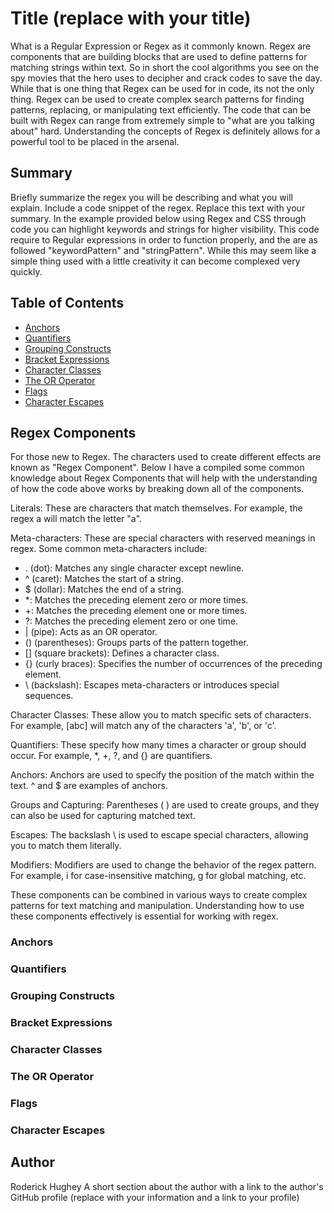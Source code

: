 # Title (replace with your title)

What is a Regular Expression or Regex as it commonly known. Regex are components that are building blocks that are used to define patterns for matching strings within text. So in short the cool algorithms you see on the spy movies that the hero uses to decipher and crack codes to save the day. While that is one thing that Regex can be used for in code, its not the only thing. Regex can be used to create complex search patterns for finding patterns, replacing, or manipulating text efficiently. The code that can be built with Regex can range from extremely simple to "what are you talking about" hard. Understanding the concepts of Regex is definitely allows for a powerful tool to be placed in the arsenal.

## Summary

Briefly summarize the regex you will be describing and what you will explain. Include a code snippet of the regex. Replace this text with your summary.
In the example provided below using Regex and CSS through code you can highlight keywords and strings for higher visibility. This code require to Regular expressions in order to function properly, and the are as followed "keywordPattern" and "stringPattern". While this may seem like a simple thing used with a little creativity it can become complexed very quickly.

<script>
// Define keywords and their corresponding CSS classes
var keywords = ['function', 'var'];

// Regular expression pattern to match keywords
var keywordPattern = new RegExp('\\b(' + keywords.join('|') + ')\\b', 'g');

// Regular expression pattern to match strings
var stringPattern = /(["'])(?:(?=(\\?))\2.)*?\1/g;

// Get the code element
var codeElement = document.getElementById('code');

// Get the code content
var codeContent = codeElement.innerHTML;

// Highlight keywords
codeContent = codeContent.replace(keywordPattern, '<span class="keyword">$1</span>');

// Highlight strings
codeContent = codeContent.replace(stringPattern, '<span class="string">$&</span>');

// Update the code element with highlighted content
codeElement.innerHTML = codeContent;
</script>

## Table of Contents

- [Anchors](#anchors)
- [Quantifiers](#quantifiers)
- [Grouping Constructs](#grouping-constructs)
- [Bracket Expressions](#bracket-expressions)
- [Character Classes](#character-classes)
- [The OR Operator](#the-or-operator)
- [Flags](#flags)
- [Character Escapes](#character-escapes)

## Regex Components
For those new to Regex. The characters used to create different effects are known as "Regex Component". Below I have a compiled some common knowledge about Regex Components that will help with the understanding of how the code above works by breaking down all of the components.

Literals: These are characters that match themselves. For example, the regex a will match the letter "a".

Meta-characters: These are special characters with reserved meanings in regex. Some common meta-characters include:

- . (dot): Matches any single character except newline.
- ^ (caret): Matches the start of a string.
- $ (dollar): Matches the end of a string.
- *: Matches the preceding element zero or more times.
- +: Matches the preceding element one or more times.
- ?: Matches the preceding element zero or one time.
- | (pipe): Acts as an OR operator.
- () (parentheses): Groups parts of the pattern together.
- [] (square brackets): Defines a character class.
- {} (curly braces): Specifies the number of occurrences of the preceding element.
- \ (backslash): Escapes meta-characters or introduces special sequences.

Character Classes: These allow you to match specific sets of characters. For example, [abc] will match any of the characters 'a', 'b', or 'c'.

Quantifiers: These specify how many times a character or group should occur. For example, *, +, ?, and {} are quantifiers.

Anchors: Anchors are used to specify the position of the match within the text. ^ and $ are examples of anchors.

Groups and Capturing: Parentheses ( ) are used to create groups, and they can also be used for capturing matched text.

Escapes: The backslash \ is used to escape special characters, allowing you to match them literally.

Modifiers: Modifiers are used to change the behavior of the regex pattern. For example, i for case-insensitive matching, g for global matching, etc.

These components can be combined in various ways to create complex patterns for text matching and manipulation. Understanding how to use these components effectively is essential for working with regex.

### Anchors

### Quantifiers

### Grouping Constructs

### Bracket Expressions

### Character Classes

### The OR Operator

### Flags

### Character Escapes

## Author
Roderick Hughey
A short section about the author with a link to the author's GitHub profile (replace with your information and a link to your profile)
